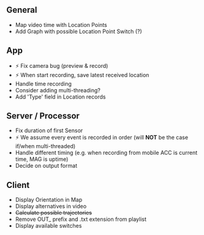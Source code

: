 ## General
* Map video time with Location Points
* Add Graph with possible Location Point Switch (?)

## App
*  :zap: Fix camera bug (preview & record)
*  :zap: When start recording, save latest received location
* Handle time recording
* Consider adding multi-threading?
* Add 'Type' field in Location records

## Server / Processor
* Fix duration of first Sensor
* :zap: We assume every event is recorded in order (will **NOT** be the case if/when multi-threaded)
* Handle different timing (e.g. when recording from mobile ACC is current time, MAG is uptime)
* Decide on output format



## Client
* Display Orientation in Map
* Display alternatives in video
* ~~Calculate possible trajectories~~
* Remove OUT_ prefix and .txt extension from playlist
* Display available switches
